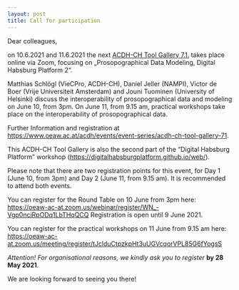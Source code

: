 ```yaml
---
layout: post
title: Call for participation
---
```


Dear colleagues,

on 10.6.2021 and 11.6.2021 the next [ACDH-CH Tool Gallery 7.1.](https://www.oeaw.ac.at/acdh/events/event-series/acdh-ch-tool-gallery-71) takes place online via Zoom, focusing on „Prosopographical Data Modeling, Digital Habsburg Platform 2“. 

Matthias Schlögl (VieCPro, ACDH-CH), Daniel Jeller (NAMPI), Victor de Boer (Vrije Universiteit Amsterdam) and Jouni Tuominen (University of Helsinki) discuss the interoperability of prosopographical data and modeling on June 10, from 3pm. 
On June 11, from 9.15 am, practical workshops take place on the interoperability of prosopographical data. 

Further Information and registration at <https://www.oeaw.ac.at/acdh/events/event-series/acdh-ch-tool-gallery-71>. 

This ACDH-CH Tool Gallery is also the second part of the “Digital Habsburg Platform” workshop (<https://digitalhabsburgplatform.github.io/web/>).


Please note that there are two registration points for this event, for Day 1 (June 10, from 3pm) and Day 2 (June 11, from 9.15 am). It is recommended to attend both events.

You can register for the Round Table on 10 June from 3pm here: 
<https://oeaw-ac-at.zoom.us/webinar/register/WN_-Vgp0nciRpODq1LbTHqQCQ> 
Registration is open until 9 June 2021.

You can register for the practical workshops on 11 June from 9.15 am here: 
<https://oeaw-ac-at.zoom.us/meeting/register/tJclduCtpzkpHt3uUGVcqorVPL85G6fYogsS>

*Attention! For organisational reasons, we kindly ask you to register* **by 28 May 2021**.

We are looking forward to seeing you there!


